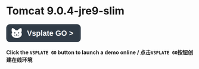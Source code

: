 # Tomcat 9.0.4-jre9-slim

<a href="https://www.vsplate.com/?docker-compose=https://github.com/vsplate/dcenvs/tomcat/9.0.4-jre9-slim"><img alt="VSPLATE GO" src="https://raw.githubusercontent.com/vsplate/images/master/vsgo_btn.png" width="200px"></a>

**Click the `VSPLATE GO` button to launch a demo online / 点击`VSPLATE GO`按钮创建在线环境**
